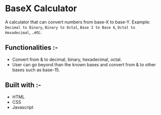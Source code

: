 # BaseX Calculator

A calculator that can convert numbers from base-X to base-Y. Example: `` Decimal to Binary ``, `` Binary to Octal ``, `` Base 3 to Base 6 ``, ``Octal to Hexadecimal``, ..etc.

## Functionalities :-

- Convert from & to decimal, binary, hexadecimal, octal.
- User can go beyond than the known bases and convert from & to other bases such as base-15.

## Built with :-

- HTML
- CSS
- Javascript